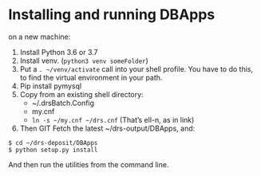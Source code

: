 # Installing and running  DBApps 
on a new machine:
1. Install Python 3.6 or 3.7
1. Install venv. (`python3 venv someFolder`) 
1. Put a `. ~/venv/activate`  call into your shell profile. You have to do this, to find 
the virtual environment in your path.
1. Pip install pymysql
1. Copy from an existing shell directory:
    * ~/.drsBatch.Config
    * my.cnf
    * `ln -s ~/my.cnf ~/drs.cnf` (That’s ell-n, as in link)
1. Then GIT Fetch the latest ~/drs-output/DBApps, and:
```
$ cd ~/drs-deposit/DBApps
$ python setup.py install
```
And then run the utilities from the command line. 